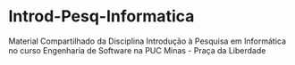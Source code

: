 # Introd-Pesq-Informatica
Material Compartilhado da Disciplina Introdução à Pesquisa em Informática no curso Engenharia de Software na PUC Minas - Praça da Liberdade
